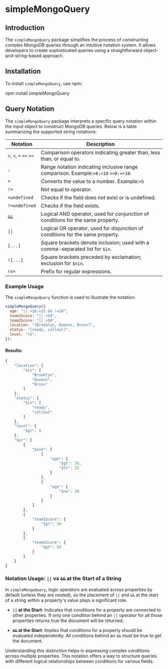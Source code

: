 # simpleMongoQuery

## Introduction

The `simpleMongoQuery` package simplifies the process of constructing complex MongoDB queries through an intuitive notation system. It allows developers to create sophisticated queries using a straightforward object-and-string-based approach.

## Installation

To install `simpleMongoQuery`, use npm:

npm install simpleMongoQuery

## Query Notation

The `simpleMongoQuery` package interprets a specific query notation within the input object to construct MongoDB queries. Below is a table summarizing the supported string notations:

| Notation                | Description                                                                        |
| ----------------------- | ---------------------------------------------------------------------------------- |
| `>`, `<`, `=` `<=` `>=` | Comparison operators indicating greater than, less than, or equal to.              |
| `:`                     | Range notation indicating inclusive range comparison. Example:`>0:<10` `>=0:<=10`. |
| `=`                     | Converts the value to a number. Example:`=5`                                       |
| `!=`                    | Not equal to operator.                                                             |
| `=undefined`            | Checks if the field does not exist or is undefined.                                |
| `!=undefined`           | Checks if the field exists.                                                        |
| `&&`                    | Logical AND operator, used for conjunction of conditions for the same property.    |
| `\|\|`                  | Logical OR operator, used for disjunction of conditions for the same property.     |
| `[...]`                 | Square brackets denote inclusion; used with a comma-separated list for `$in`.      |
| `![...]`                | Square brackets preceded by exclamation; exclusion for `$nin`.                     |
| `rx=`                   | Prefix for regular expressions.                                                    |

### Example Usage

The `simpleMongoQuery` function is used to illustrate the notation:

```javascript
simpleMongoQuery({
  age: "|| >16:<25 && !=20",
  team1Score: "|| >50",
  team2Score: "|| >50",
  location: "[Brooklyn, Queens, Bronx]",
  status: "[ready, callout]",
  level: ">5",
});
```

#### Results:

```javascript
{
    "location": {
        "$in": [
            "Brooklyn",
            "Queens",
            "Bronx"
        ]
    },
    "status": {
        "$in": [
            "ready",
            "callout"
        ]
    },
    "level": {
        "$gt": 5
    },
    "$or": [
        {
            "$and": [
                {
                    "age": {
                        "$gt": 16,
                        "$lt": 25
                    }
                },
                {
                    "age": {
                        "$ne": 20
                    }
                }
            ]
        },
        {
            "team1Score": {
                "$gt": 50
            }
        },
        {
            "team2Score": {
                "$gt": 50
            }
        }
    ]
}
```

### Notation Usage: `||` vs `&&` at the Start of a String

In `simpleMongoQuery`, logic operators are evaluated across properties by default (unless they are nested), so the placement of `||` and `&&` at the start of a string within a property's value plays a significant role.

- **`||` at the Start**: Indicates that conditions for a property are connected to other properties. If only one condition behind an `||` operator for all those properties returns true the document will be returned.

- **`&&` at the Start**: Implies that conditions for a property should be evaluated independently. All conditions behind an `&&` must be true to get the document.

Understanding this distinction helps in expressing complex conditions across multiple properties. This notation offers a way to structure queries with different logical relationships between conditions for various fields.
